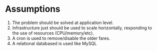 # Assumptions

1. The problem should be solved at application level.
2. Infrastructure just should be used to scale horizontally, responding to the use of resources (CPU/memory/etc).
3. A cron is used to remove/disable the older fares.
4. A relational databased is used like MySQL